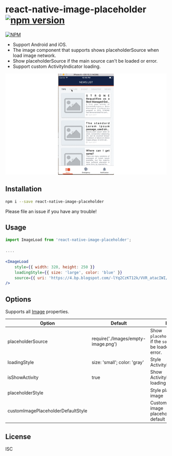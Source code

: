 # react-native-image-placeholder  [![npm version](https://badge.fury.io/js/react-native-image-placeholder.svg)](https://badge.fury.io/js/react-native-image-placeholder)

[![NPM](https://nodei.co/npm/react-native-image-placeholder.png?downloads=true)](https://nodei.co/npm/react-native-image-placeholder/)

- Support Android and iOS.
- The image component that supports shows placeholderSource when load image network.
- Show placeholderSource if the main source can't be loaded or error.
- Support custom ActivityIndicator loading.

![Sample](screenshot.gif)

## Installation

```bash
npm i --save react-native-image-placeholder
```

Please file an issue if you have any trouble!


## Usage

```jsx
import ImageLoad from 'react-native-image-placeholder';

....

<ImageLoad
    style={{ width: 320, height: 250 }}
    loadingStyle={{ size: 'large', color: 'blue' }}
    source={{ uri: 'https://4.bp.blogspot.com/-lYq2CzKT12k/VVR_atacIWI/AAAAAAABiwk/ZDXJa9dhUh8/s0/Convict_Lake_Autumn_View_uhd.jpg' }}
/>
```
## Options
Supports all [Image](https://facebook.github.io/react-native/docs/images.html) properties.

Option |Default |Info
------ |---- |----
placeholderSource |require('./Images/empty-image.png') |Show `placeholderSource` if the `source` can't be loaded or error.
loadingStyle |size: 'small'; color: 'gray' | Style ActivityIndicator
isShowActivity | true | Show ActivityIndicator loading
placeholderStyle | | Style placeholder image
customImagePlaceholderDefaultStyle | | Custom style image placeholder default

## License

ISC

